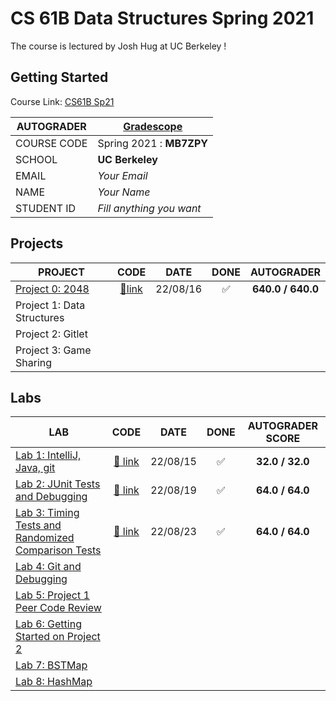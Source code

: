 # CS 61B Data Structures Spring 2021

The course is lectured by Josh Hug at UC Berkeley !

## Getting Started

Course Link: [CS61B Sp21](https://sp21.datastructur.es)

| **AUTOGRADER** | [**Gradescope**](https://www.gradescope.com) |
| -------------- | -------------------------------------------- |
| COURSE CODE    | Spring 2021 : **MB7ZPY**                     |
| SCHOOL         | **UC Berkeley**                              |
| EMAIL          | _Your Email_                                 |
| NAME           | _Your Name_                                  |
| STUDENT ID     | _Fill anything you want_                     |

## Projects

| PROJECT                                                                    |          CODE          |   DATE   |        DONE        |    AUTOGRADER     |
| -------------------------------------------------------------------------- | :--------------------: | :------: | :----------------: | :---------------: |
| [Project 0: 2048](https://sp21.datastructur.es/materials/proj/proj0/proj0) | [:link:link](./proj0/) | 22/08/16 | :white_check_mark: | **640.0 / 640.0** |
| Project 1: Data Structures                                                 |
| Project 2: Gitlet                                                          |
| Project 3: Game Sharing                                                    |

## Labs

| LAB                                                                                                         |          CODE          |   DATE   |        DONE        | AUTOGRADER SCORE |
| ----------------------------------------------------------------------------------------------------------- | :--------------------: | :------: | :----------------: | :--------------: |
| [Lab 1: IntelliJ, Java, git](https://sp21.datastructur.es/materials/lab/lab1/lab1)                          | [:link: link](./lab1/) | 22/08/15 | :white_check_mark: | **32.0 / 32.0**  |
| [Lab 2: JUnit Tests and Debugging](https://sp21.datastructur.es/materials/lab/lab2/lab2)                    | [:link: link](./lab2)  | 22/08/19 | ✅                   |  **64.0 / 64.0**  |                  
| [Lab 3: Timing Tests and Randomized Comparison Tests](https://sp21.datastructur.es/materials/lab/lab3/lab3) | [:link: link](./lab3)  | 22/08/23 | ✅                    |   **64.0 / 64.0** |       
| [Lab 4: Git and Debugging](https://sp21.datastructur.es/materials/lab/lab4/lab4)                            |                        |          |                    |                  |
| [Lab 5: Project 1 Peer Code Review](https://sp21.datastructur.es/materials/lab/lab5/lab5)                   |                        |          |                    |                  |
| [Lab 6: Getting Started on Project 2](https://sp21.datastructur.es/materials/lab/lab6/lab6)                 |                        |          |                    |                  |
| [Lab 7: BSTMap](https://sp21.datastructur.es/materials/lab/lab7/lab7)                                       |                        |          |                    |                  |
| [Lab 8: HashMap](https://sp21.datastructur.es/materials/lab/lab8/lab8)                                      |                        |          |                    |                  |
